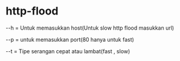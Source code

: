 # http-flood
                                    
--h = Untuk memasukkan host(Untuk slow http flood masukkan url) 

--p = untuk memasukkan port(80 hanya untuk fast) 

--t = Tipe serangan cepat atau lambat(fast , slow)
